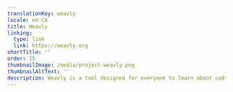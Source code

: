 ```yaml
---
translationKey: weavly
locale: en-CA
title: Weavly
linking:
  type: link
  link: https://weavly.org
shortTitle: ''
order: 15
thumbnailImage: /media/project-weavly.png
thumbnailAltText: ''
description: Weavly is a tool designed for everyone to learn about coding. Explore activities and discover new ways to turn your ideas into reality and share your creations with others.
---
```

